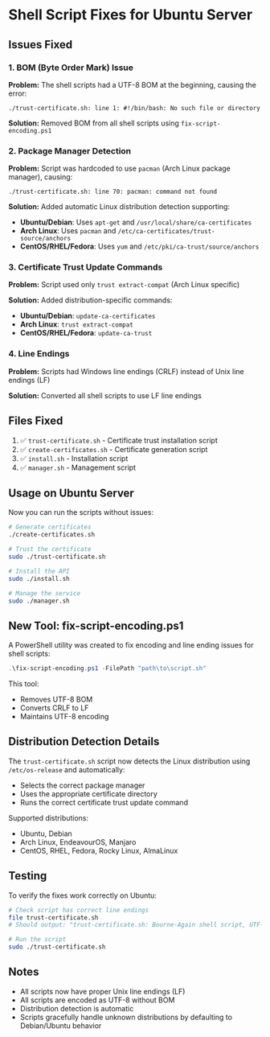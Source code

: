 # Shell Script Fixes for Ubuntu Server

## Issues Fixed

### 1. **BOM (Byte Order Mark) Issue**
**Problem:** The shell scripts had a UTF-8 BOM at the beginning, causing the error:
```
./trust-certificate.sh: line 1: ﻿#!/bin/bash: No such file or directory
```

**Solution:** Removed BOM from all shell scripts using `fix-script-encoding.ps1`

### 2. **Package Manager Detection**
**Problem:** Script was hardcoded to use `pacman` (Arch Linux package manager), causing:
```
./trust-certificate.sh: line 70: pacman: command not found
```

**Solution:** Added automatic Linux distribution detection supporting:
- **Ubuntu/Debian**: Uses `apt-get` and `/usr/local/share/ca-certificates`
- **Arch Linux**: Uses `pacman` and `/etc/ca-certificates/trust-source/anchors`
- **CentOS/RHEL/Fedora**: Uses `yum` and `/etc/pki/ca-trust/source/anchors`

### 3. **Certificate Trust Update Commands**
**Problem:** Script used only `trust extract-compat` (Arch Linux specific)

**Solution:** Added distribution-specific commands:
- **Ubuntu/Debian**: `update-ca-certificates`
- **Arch Linux**: `trust extract-compat`
- **CentOS/RHEL/Fedora**: `update-ca-trust`

### 4. **Line Endings**
**Problem:** Scripts had Windows line endings (CRLF) instead of Unix line endings (LF)

**Solution:** Converted all shell scripts to use LF line endings

## Files Fixed

1. ✅ `trust-certificate.sh` - Certificate trust installation script
2. ✅ `create-certificates.sh` - Certificate generation script
3. ✅ `install.sh` - Installation script
4. ✅ `manager.sh` - Management script

## Usage on Ubuntu Server

Now you can run the scripts without issues:

```bash
# Generate certificates
./create-certificates.sh

# Trust the certificate
sudo ./trust-certificate.sh

# Install the API
sudo ./install.sh

# Manage the service
sudo ./manager.sh
```

## New Tool: fix-script-encoding.ps1

A PowerShell utility was created to fix encoding and line ending issues for shell scripts:

```powershell
.\fix-script-encoding.ps1 -FilePath "path\to\script.sh"
```

This tool:
- Removes UTF-8 BOM
- Converts CRLF to LF
- Maintains UTF-8 encoding

## Distribution Detection Details

The `trust-certificate.sh` script now detects the Linux distribution using `/etc/os-release` and automatically:
- Selects the correct package manager
- Uses the appropriate certificate directory
- Runs the correct certificate trust update command

Supported distributions:
- Ubuntu, Debian
- Arch Linux, EndeavourOS, Manjaro
- CentOS, RHEL, Fedora, Rocky Linux, AlmaLinux

## Testing

To verify the fixes work correctly on Ubuntu:

```bash
# Check script has correct line endings
file trust-certificate.sh
# Should output: "trust-certificate.sh: Bourne-Again shell script, UTF-8 Unicode text executable"

# Run the script
sudo ./trust-certificate.sh
```

## Notes

- All scripts now have proper Unix line endings (LF)
- All scripts are encoded as UTF-8 without BOM
- Distribution detection is automatic
- Scripts gracefully handle unknown distributions by defaulting to Debian/Ubuntu behavior
